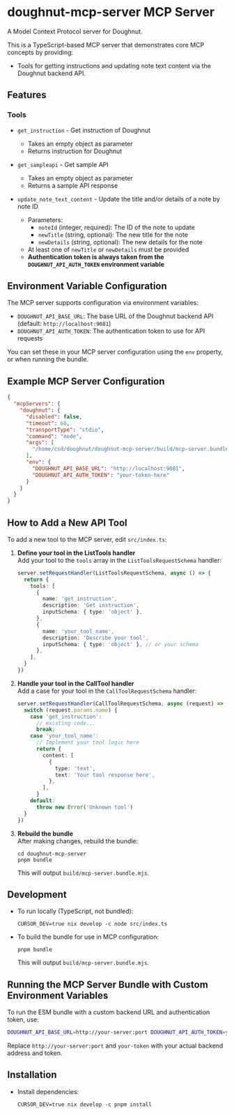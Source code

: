 # doughnut-mcp-server MCP Server

A Model Context Protocol server for Doughnut.

This is a TypeScript-based MCP server that demonstrates core MCP concepts by providing:

- Tools for getting instructions and updating note text content via the Doughnut backend API.

## Features

### Tools

- `get_instruction` - Get instruction of Doughnut
  - Takes an empty object as parameter
  - Returns instruction for Doughnut

- `get_sampleapi` - Get sample API
  - Takes an empty object as parameter
  - Returns a sample API response

- `update_note_text_content` - Update the title and/or details of a note by note ID
  - Parameters:
    - `noteId` (integer, required): The ID of the note to update
    - `newTitle` (string, optional): The new title for the note
    - `newDetails` (string, optional): The new details for the note
  - At least one of `newTitle` or `newDetails` must be provided
  - **Authentication token is always taken from the `DOUGHNUT_API_AUTH_TOKEN` environment variable**

## Environment Variable Configuration

The MCP server supports configuration via environment variables:

- `DOUGHNUT_API_BASE_URL`: The base URL of the Doughnut backend API (default: `http://localhost:9081`)
- `DOUGHNUT_API_AUTH_TOKEN`: The authentication token to use for API requests

You can set these in your MCP server configuration using the `env` property, or when running the bundle.

## Example MCP Server Configuration

```json
{
  "mcpServers": {
    "doughnut": {
      "disabled": false,
      "timeout": 60,
      "transportType": "stdio",
      "command": "node",
      "args": [
        "/home/csd/doughnut/doughnut-mcp-server/build/mcp-server.bundle.mjs"
      ],
      "env": {
        "DOUGHNUT_API_BASE_URL": "http://localhost:9081",
        "DOUGHNUT_API_AUTH_TOKEN": "your-token-here"
      }
    }
  }
}
```

## How to Add a New API Tool

To add a new tool to the MCP server, edit `src/index.ts`:

1. **Define your tool in the ListTools handler**  
   Add your tool to the `tools` array in the `ListToolsRequestSchema` handler:
   ```ts
   server.setRequestHandler(ListToolsRequestSchema, async () => {
     return {
       tools: [
         {
           name: 'get_instruction',
           description: 'Get instruction',
           inputSchema: { type: 'object' },
         },
         {
           name: 'your_tool_name',
           description: 'Describe your tool',
           inputSchema: { type: 'object' }, // or your schema
         },
       ],
     }
   })
   ```

2. **Handle your tool in the CallTool handler**  
   Add a case for your tool in the `CallToolRequestSchema` handler:
   ```ts
   server.setRequestHandler(CallToolRequestSchema, async (request) => {
     switch (request.params.name) {
       case 'get_instruction':
         // existing code...
         break;
       case 'your_tool_name':
         // Implement your tool logic here
         return {
           content: [
             {
               type: 'text',
               text: 'Your tool response here',
             },
           ],
         }
       default:
         throw new Error('Unknown tool')
     }
   })
   ```

3. **Rebuild the bundle**  
   After making changes, rebuild the bundle:
   ```
   cd doughnut-mcp-server
   pnpm bundle
   ```
   This will output `build/mcp-server.bundle.mjs`.

## Development

- To run locally (TypeScript, not bundled):
  ```
  CURSOR_DEV=true nix develop -c node src/index.ts
  ```
- To build the bundle for use in MCP configuration:
  ```
  pnpm bundle
  ```
  This will output `build/mcp-server.bundle.mjs`.

## Running the MCP Server Bundle with Custom Environment Variables

To run the ESM bundle with a custom backend URL and authentication token, use:

```sh
DOUGHNUT_API_BASE_URL=http://your-server:port DOUGHNUT_API_AUTH_TOKEN=your-token node build/mcp-server.bundle.mjs
```

Replace `http://your-server:port` and `your-token` with your actual backend address and token.

## Installation

- Install dependencies:
  ```
  CURSOR_DEV=true nix develop -c pnpm install

